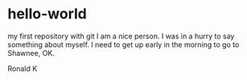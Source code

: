 # hello-world
my first repository with git
I am a nice person. I was in a hurry to say something about myself.  I need to get up early in the morning to go to Shawnee, OK.

Ronald K
